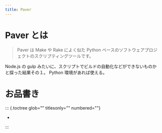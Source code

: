 ```yaml
---
title: Paver
---
```


# Paver とは

> Paver は Make や Rake によく似た Python
> ベースのソフトウェアプロジェクトのスクリプティングツールです。

Node.js の gulp みたいに、スクリプトでビルドの自動化などができないものかと探った結果その１。
Python 環境があれば使える。

# お品書き

::: {.toctree glob="" titlesonly="" numbered=""}

-

:::
